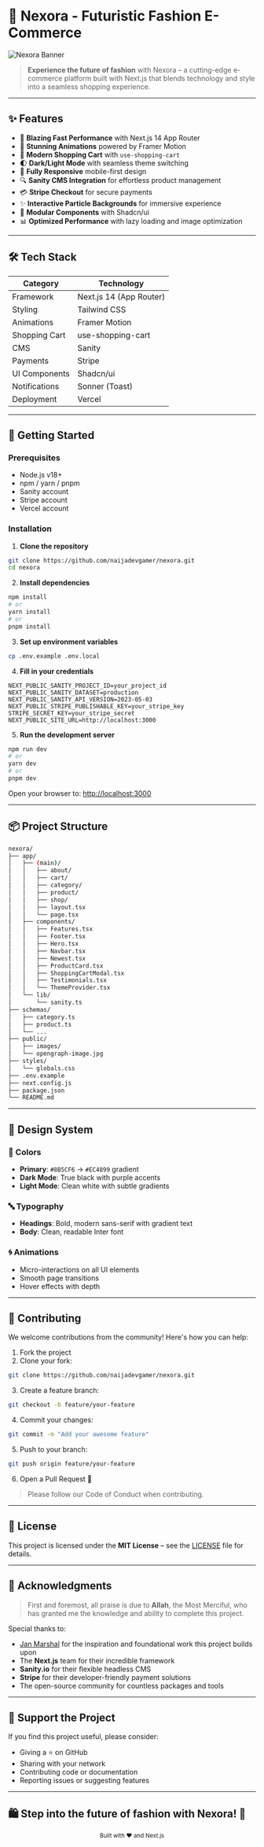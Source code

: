 # 🌌 Nexora - Futuristic Fashion E-Commerce

![Nexora Banner](https://images.unsplash.com/photo-1483985988355-763728e1935b?ixlib=rb-4.0.3&ixid=M3wxMjA3fDB8MHxwaG90by1wYWdlfHx8fGVufDB8fHx8fA%3D%3D&auto=format&fit=crop&w=2070&q=80)

> **Experience the future of fashion** with Nexora – a cutting-edge e-commerce platform built with Next.js that blends technology and style into a seamless shopping experience.

---

## ✨ Features

- 🚀 **Blazing Fast Performance** with Next.js 14 App Router
- 🎨 **Stunning Animations** powered by Framer Motion
- 🛒 **Modern Shopping Cart** with `use-shopping-cart`
- 🌓 **Dark/Light Mode** with seamless theme switching
- 📱 **Fully Responsive** mobile-first design
- 🔍 **Sanity CMS Integration** for effortless product management
- 💳 **Stripe Checkout** for secure payments
- ✨ **Interactive Particle Backgrounds** for immersive experience
- 🧩 **Modular Components** with Shadcn/ui
- 📊 **Optimized Performance** with lazy loading and image optimization

---

## 🛠️ Tech Stack

| Category      | Technology              |
| ------------- | ----------------------- |
| Framework     | Next.js 14 (App Router) |
| Styling       | Tailwind CSS            |
| Animations    | Framer Motion           |
| Shopping Cart | use-shopping-cart       |
| CMS           | Sanity                  |
| Payments      | Stripe                  |
| UI Components | Shadcn/ui               |
| Notifications | Sonner (Toast)          |
| Deployment    | Vercel                  |

---

## 🚀 Getting Started

### Prerequisites

- Node.js v18+
- npm / yarn / pnpm
- Sanity account
- Stripe account
- Vercel account

### Installation

1. **Clone the repository**

```bash
git clone https://github.com/naijadevgamer/nexora.git
cd nexora
```

2. **Install dependencies**

```bash
npm install
# or
yarn install
# or
pnpm install
```

3. **Set up environment variables**

```bash
cp .env.example .env.local
```

4. **Fill in your credentials**

```env
NEXT_PUBLIC_SANITY_PROJECT_ID=your_project_id
NEXT_PUBLIC_SANITY_DATASET=production
NEXT_PUBLIC_SANITY_API_VERSION=2023-05-03
NEXT_PUBLIC_STRIPE_PUBLISHABLE_KEY=your_stripe_key
STRIPE_SECRET_KEY=your_stripe_secret
NEXT_PUBLIC_SITE_URL=http://localhost:3000
```

5. **Run the development server**

```bash
npm run dev
# or
yarn dev
# or
pnpm dev
```

Open your browser to: [http://localhost:3000](http://localhost:3000)

---

## 📦 Project Structure

```bash
nexora/
├── app/
│   ├── (main)/
│   │   ├── about/
│   │   ├── cart/
│   │   ├── category/
│   │   ├── product/
│   │   ├── shop/
│   │   ├── layout.tsx
│   │   └── page.tsx
│   ├── components/
│   │   ├── Features.tsx
│   │   ├── Footer.tsx
│   │   ├── Hero.tsx
│   │   ├── Navbar.tsx
│   │   ├── Newest.tsx
│   │   ├── ProductCard.tsx
│   │   ├── ShoppingCartModal.tsx
│   │   ├── Testimonials.tsx
│   │   └── ThemeProvider.tsx
│   └── lib/
│       └── sanity.ts
├── schemas/
│   ├── category.ts
│   ├── product.ts
│   └── ...
├── public/
│   ├── images/
│   └── opengraph-image.jpg
├── styles/
│   └── globals.css
├── .env.example
├── next.config.js
├── package.json
└── README.md
```

---

## 🎨 Design System

### 🎨 Colors

- **Primary**: `#8B5CF6` → `#EC4899` gradient
- **Dark Mode**: True black with purple accents
- **Light Mode**: Clean white with subtle gradients

### 🔤 Typography

- **Headings**: Bold, modern sans-serif with gradient text
- **Body**: Clean, readable Inter font

### 🌀 Animations

- Micro-interactions on all UI elements
- Smooth page transitions
- Hover effects with depth

---

## 🤝 Contributing

We welcome contributions from the community! Here's how you can help:

1. Fork the project
2. Clone your fork:

```bash
git clone https://github.com/naijadevgamer/nexora.git
```

3. Create a feature branch:

```bash
git checkout -b feature/your-feature
```

4. Commit your changes:

```bash
git commit -m "Add your awesome feature"
```

5. Push to your branch:

```bash
git push origin feature/your-feature
```

6. Open a Pull Request 🎉

> Please follow our Code of Conduct when contributing.

---

## 📄 License

This project is licensed under the **MIT License** – see the [LICENSE](LICENSE) file for details.

---

## 🙏 Acknowledgments

> First and foremost, all praise is due to **Allah**, the Most Merciful, who has granted me the knowledge and ability to complete this project.

Special thanks to:

- [Jan Marshal](https://janmarshal.com/about) for the inspiration and foundational work this project builds upon
- The **Next.js** team for their incredible framework
- **Sanity.io** for their flexible headless CMS
- **Stripe** for their developer-friendly payment solutions
- The open-source community for countless packages and tools

---

## 🌟 Support the Project

If you find this project useful, please consider:

- Giving a ⭐ on GitHub
- Sharing with your network
- Contributing code or documentation
- Reporting issues or suggesting features

---

## 🛍️ Step into the future of fashion with Nexora! 🚀

<div align="center">
  <sub>Built with ❤️ and Next.js</sub>
</div>
